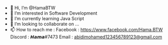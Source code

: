 - 👋 Hi, I’m @HamaBTW
- 👀 I’m interested in Software Development
- 🌱 I’m currently learning Java Script
- 💞️ I’m looking to collaborate on ...
- 📫 How to reach me :
                      Facebook : https://www.facebook.com/Hama.BTW
                      Discord  : 𝙃𝙖𝙢𝙖#7473
                      Email    : abidimohamed123456789123@gmail.com

<!---
HamaBTW/HamaBTW is a ✨ special ✨ repository because its `README.md` (this file) appears on your GitHub profile.
You can click the Preview link to take a look at your changes.
--->
